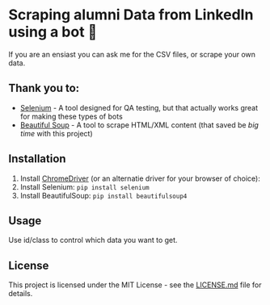 # Scraping alumni Data from LinkedIn using a bot 🤖 
If you are an ensiast you can ask me for the CSV files, or scrape your own data.

## Thank you to:

* [Selenium](https://selenium-python.readthedocs.io/) - A tool designed for QA testing, but that actually works great for making these types of bots
* [Beautiful Soup](https://www.crummy.com/software/BeautifulSoup/doc) - A tool to scrape HTML/XML content (that saved be *big time* with this project)

## Installation
1. Install [ChromeDriver](https://sites.google.com/a/chromium.org/chromedriver/) (or an alternatie driver for your browser of choice):
2. Install Selenium: `pip install selenium`
3. Install BeautifulSoup: `pip install beautifulsoup4`

## Usage

Use id/class to control which data you want to get.


## License

This project is licensed under the MIT License - see the [LICENSE.md](https://github.com/11bender/alumni-scraping/blob/main/LICENSE) file for details.

